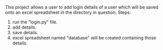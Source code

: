 This project allows a user to add login details of a user which will be saved onto an excel spreadsheet in the directory in question. 
Steps:
1) run the "login.py" file.
2) add details.
3) save details.
4) excel spreadsheet named "database" will be created containing those details.
